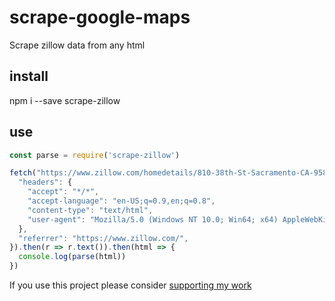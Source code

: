 # scrape-google-maps
Scrape zillow data from any html

## install
npm i --save scrape-zillow

## use
```javascript
const parse = require('scrape-zillow')

fetch("https://www.zillow.com/homedetails/810-38th-St-Sacramento-CA-95816/25785438_zpid/", {
  "headers": {
    "accept": "*/*",
    "accept-language": "en-US;q=0.9,en;q=0.8",
    "content-type": "text/html",
    "user-agent": "Mozilla/5.0 (Windows NT 10.0; Win64; x64) AppleWebKit/537.36 (KHTML, like Gecko) Chrome/118.0.0.0 Safari/537.36"
  },
  "referrer": "https://www.zillow.com/",
}).then(r => r.text()).then(html => {
  console.log(parse(html))
})
```

If you use this project please consider [supporting my work](https://www.buymeacoffee.com/pguardiario)